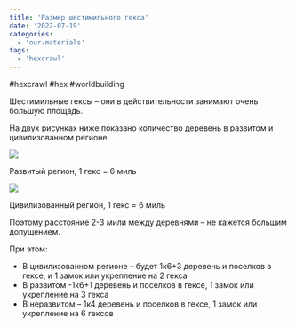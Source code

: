 ```yaml
---
title: 'Размер шестимильного гекса'
date: '2022-07-19'
categories:
  - 'our-materials'
tags:
  - 'hexcrawl'
---
```


#hexcrawl #hex #worldbuilding

Шестимильные гексы – они в действительности занимают очень большую площадь.

На двух рисунках ниже показано количество деревень в развитом и цивилизованном регионе.

![](images/071922_1259_1.png)

Развитый регион, 1 гекс = 6 миль

![](images/071922_1259_2.png)

Цивилизованный регион, 1 гекс = 6 миль

Поэтому расстояние 2-3 мили между деревнями – не кажется большим допущением.

При этом:

- В цивилизованном регионе – будет 1к6+3 деревень и поселков в гексе, и 1 замок или укрепление на 2 гекса
- В развитом -1к6+1 деревень и поселков в гексе, 1 замок или укрепление на 3 гекса
- В неразвитом – 1к4 деревень и поселков в гексе, 1 замок или укрепление на 6 гексов
